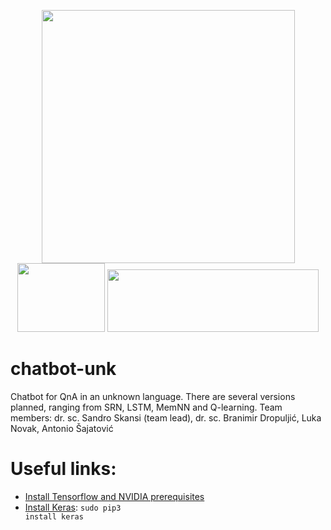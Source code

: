 <p align="center">
  <img src="https://valohai.com/static/img/support-logos/keras-text.svg" heigth=100 width=405> <img src="https://camo.githubusercontent.com/ee91ac3c9f5ad840ebf70b54284498fe0e6ddb92/68747470733a2f2f7777772e74656e736f72666c6f772e6f72672f696d616765732f74665f6c6f676f5f7472616e73702e706e67" height=110 width="140">  <img src="https://jdrch.files.wordpress.com/2013/04/python_logo_and_wordmark-svg.png" height=100 width="338">
</p>

# chatbot-unk
Chatbot for QnA in an unknown language. There are several versions planned, ranging from SRN, LSTM, MemNN and Q-learning. Team members: dr. sc. Sandro Skansi (team lead), dr. sc. Branimir Dropuljić, Luka Novak, Antonio Šajatović

# Useful links:
  - [Install Tensorflow and NVIDIA prerequisites](http://www.nvidia.com/object/gpu-accelerated-applications-tensorflow-installation.html)
  - [Install Keras](https://keras.io/): <code>sudo pip3 install keras</code>
